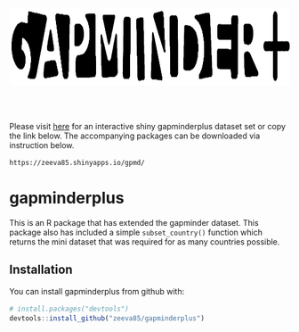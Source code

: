 
<img src="figures/logo.png" height=140/> <br>

<br/>
<br/>

Please visit [here][here] for an interactive shiny gapminderplus dataset set or copy the link below.
The accompanying packages can be downloaded via instruction below.

```
https://zeeva85.shinyapps.io/gpmd/
```

[here]: https://zeeva85.shinyapps.io/gpmd/    


gapminderplus
=============

This is an R package that has extended the gapminder dataset. This package also has included a simple `subset_country()` function which returns the mini dataset that was required for as many countries possible.

Installation
------------

You can install gapminderplus from github with:

``` r
# install.packages("devtools")
devtools::install_github("zeeva85/gapminderplus")
```
